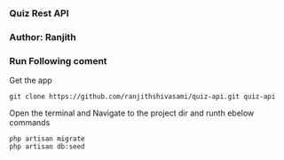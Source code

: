 ### Quiz Rest API
### Author: Ranjith

### Run Following coment 
Get the app
```
git clone https://github.com/ranjithshivasami/quiz-api.git quiz-api
```
Open the terminal and Navigate to the project dir and runth ebelow commands

```
php artisan migrate
php artisan db:seed
```